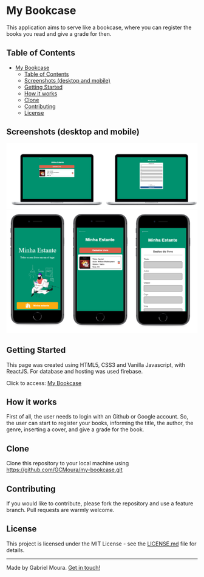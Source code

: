 # My Bookcase
This application aims to serve like a bookcase, where you can register the books you read and give a grade for then. 

## Table of Contents
- [My Bookcase](#my-bookcase)
  - [Table of Contents](#table-of-contents)
  - [Screenshots (desktop and mobile)](#screenshots-desktop-and-mobile)
  - [Getting Started](#getting-started)
  - [How it works](#how-it-works)
  - [Clone](#clone)
  - [Contributing](#contributing)
  - [License](#license)

## Screenshots (desktop and mobile)
![Screenshot-1](https://raw.githubusercontent.com/GCMoura/my-bookcase/master/screenshots/screenshot1.png)
![Screenshot-2](https://raw.githubusercontent.com/GCMoura/my-bookcase/master/screenshots/screenshot2.png)

## Getting Started
This page was created using HTML5, CSS3 and Vanilla Javascript, with ReactJS. For database and hosting was used firebase.

Click to access: [My Bookcase](https://mybookcaseproject.web.app/)

## How it works

First of all, the user needs to login with an Github or Google account. So, the user can start to register your books, informing the title, the author, the genre, inserting a cover, and give a grade for the book.

## Clone
Clone this repository to your local machine using https://github.com/GCMoura/my-bookcase.git

## Contributing
If you would like to contribute, please fork the repository and use a feature branch. Pull requests are warmly welcome.

## License
This project is licensed under the MIT License - see the [LICENSE.md](LICENSE.md) file for details.

---
Made by Gabriel Moura. [Get in touch!](https://www.linkedin.com/in/gabriel-moura-b45b90150/)
